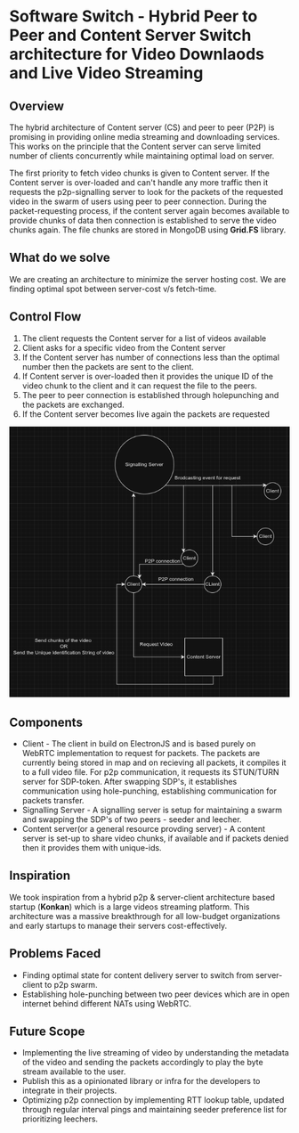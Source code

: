 # Software Switch - Hybrid Peer to Peer and Content Server Switch architecture for Video Downlaods and Live Video Streaming

## Overview
The hybrid architecture of Content server (CS) and peer to peer (P2P) is promising in providing online media streaming and downloading services. This works on the principle that the Content server can serve limited number of clients concurrently while maintaining optimal load on server.

The first priority to fetch video chunks is given to Content server. If the Content server is over-loaded and can't handle any more traffic then it requests the p2p-signalling server to look for the packets of the requested video in the swarm of users using peer to peer connection. During the packet-requesting process, if the content server again becomes available to provide chunks of data then connection is established to serve the video chunks again.
The file chunks are stored in MongoDB using **Grid.FS** library.

## What do we solve
We are creating an architecture to minimize the server hosting cost. We are finding optimal spot between server-cost v/s fetch-time. 


## Control Flow
1. The client requests the Content server for a list of videos available
2. Client asks for a specific video from the Content server
3. If the Content server has number of connections less than the optimal number then the packets are sent to the client.
4. If Content server is over-loaded then it provides the unique ID of the video chunk to the client and it can request the file to the peers.
5. The peer to peer connection is established through holepunching and the packets are exchanged.
6. If the Content server becomes live again the packets are requested


![alt text](./Screenshot%20from%202024-04-04%2023-04-31.png)


## Components
* Client - The client in build on ElectronJS and is based purely on WebRTC implementation to request for packets. The packets are currently being stored in map and on recieving all packets, it compiles it to a full video file. For p2p communication, it requests its STUN/TURN server for SDP-token. After swapping SDP's, it establishes communication using hole-punching, establishing communication for packets transfer.
* Signalling Server - A signalling server is setup for maintaining a swarm and swapping the SDP's of two peers - seeder and leecher.
* Content server(or a general resource provding server) - A content server is set-up to share video chunks, if available and if packets denied then it provides them with unique-ids.

## Inspiration 
We took inspiration from a hybrid p2p & server-client architecture based startup (**Konkan**) which is a large videos streaming platform. This architecture was a massive breakthrough for all low-budget organizations and early startups to manage their servers cost-effectively.

## Problems Faced
* Finding optimal state for content delivery server to switch from server-client to p2p swarm.
* Establishing hole-punching between two peer devices which are in open internet behind different NATs using WebRTC.

## Future Scope
* Implementing the live streaming of video by understanding the metadata of the video and sending the packets accordingly to play the byte stream available to the user.
* Publish this as a opinionated library or infra for the developers to integrate in their projects.
* Optimizing p2p connection by implementing RTT lookup table, updated through regular interval pings and maintaining seeder preference list for prioritizing leechers.
